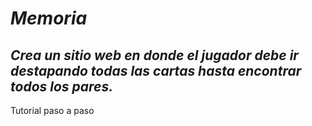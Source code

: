 # **_Memoria_**

## **_Crea un sitio web en donde el jugador debe ir destapando todas las cartas hasta encontrar todos los pares._**
Tutorial paso a paso
